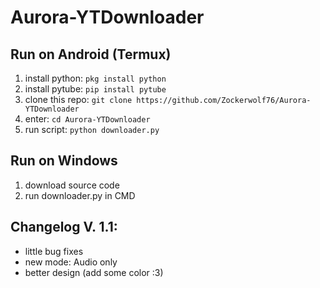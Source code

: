 # Aurora-YTDownloader



## Run on Android (Termux)

1. install python: ```pkg install python``` 
2. install pytube: ```pip install pytube```
3. clone this repo: ```git clone https://github.com/Zockerwolf76/Aurora-YTDownloader```
4. enter: ```cd Aurora-YTDownloader```
5. run script: ```python downloader.py```

## Run on Windows

1. download source code
2. run downloader.py in CMD


## Changelog V. 1.1:

- little bug fixes
- new mode: Audio only
- better design (add some color :3)
